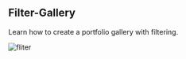 
## Filter-Gallery

 Learn how to create a portfolio gallery with filtering.
 
 ![fliter](https://user-images.githubusercontent.com/67471717/115989268-375a0780-a5db-11eb-99a0-b3bdeb335e01.PNG)
